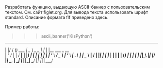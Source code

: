 Разработать функцию, выдающую ASCII-баннер с пользовательским текстом. См. сайт figlet.org. Для вывода текста использовать шрифт standard. Описание формата flf приведено здесь.

Пример работы:

>>> ascii_banner('KisPython')
  _  __  _         ____            _     _                     
 | |/ / (_)  ___  |  _ \   _   _  | |_  | |__     ___    _ __  
 | ' /  | | / __| | |_) | | | | | | __| | '_ \   / _ \  | '_ \ 
 | . \  | | \__ \ |  __/  | |_| | | |_  | | | | | (_) | | | | |
 |_|\_\ |_| |___/ |_|      \__, |  \__| |_| |_|  \___/  |_| |_|
                           |___/